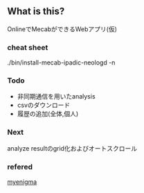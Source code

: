 ## What is this?
OnlineでMecabができるWebアプリ(仮)

### cheat sheet
./bin/install-mecab-ipadic-neologd -n

### Todo
- 非同期通信を用いたanalysis
- csvのダウンロード
- 履歴の追加(全体,個人)

### Next
analyze resultのgrid化およびオートスクロール

### refered
[myenigma](http://myenigma.hatenablog.com)
